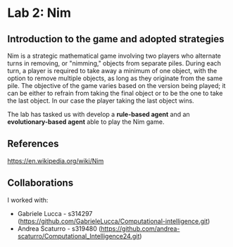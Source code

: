# Lab 2: Nim

## Introduction to the game and adopted strategies

Nim is a strategic mathematical game involving two players who alternate turns in removing, or "nimming," objects from separate piles. During each turn, a player is required to take away a minimum of one object, with the option to remove multiple objects, as long as they originate from the same pile. The objective of the game varies based on the version being played; it can be either to refrain from taking the final object or to be the one to take the last object. In our case the player taking the last object wins.

The lab has tasked us with develop a **rule-based agent** and an **evolutionary-based agent** able to play the Nim game.


## References

https://en.wikipedia.org/wiki/Nim

## Collaborations
I worked with: 
- Gabriele Lucca - s314297 (https://github.com/GabrieleLucca/Computational-intelligence.git)
- Andrea Scaturro - s319480 (https://github.com/andrea-scaturro/Computational_Intelligence24.git)